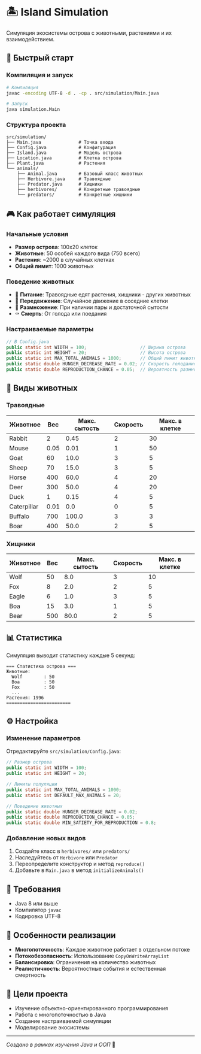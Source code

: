# 🏝️ Island Simulation

Симуляция экосистемы острова с животными, растениями и их взаимодействием.

## 🚀 Быстрый старт

### Компиляция и запуск
```bash
# Компиляция
javac -encoding UTF-8 -d . -cp . src/simulation/Main.java

# Запуск
java simulation.Main
```

### Структура проекта
```
src/simulation/
├── Main.java              # Точка входа
├── Config.java            # Конфигурация
├── Island.java            # Модель острова
├── Location.java          # Клетка острова
├── Plant.java             # Растения
└── animals/
    ├── Animal.java        # Базовый класс животных
    ├── Herbivore.java     # Травоядные
    ├── Predator.java      # Хищники
    ├── herbivores/        # Конкретные травоядные
    └── predators/         # Конкретные хищники
```

## 🎮 Как работает симуляция

### Начальные условия
- **Размер острова**: 100x20 клеток
- **Животные**: 50 особей каждого вида (750 всего)
- **Растения**: ~2000 в случайных клетках
- **Общий лимит**: 1000 животных

### Поведение животных
- 🍃 **Питание**: Травоядные едят растения, хищники - других животных
- 🏃 **Передвижение**: Случайное движение в соседние клетки
- 👶 **Размножение**: При наличии пары и достаточной сытости
- ⚰️ **Смерть**: От голода или поедания

### Настраиваемые параметры
```java
// В Config.java
public static int WIDTH = 100;                    // Ширина острова
public static int HEIGHT = 20;                    // Высота острова
public static int MAX_TOTAL_ANIMALS = 1000;       // Общий лимит животных
public static double HUNGER_DECREASE_RATE = 0.02; // Скорость голодания
public static double REPRODUCTION_CHANCE = 0.05;  // Вероятность размножения
```

## 🐾 Виды животных

### Травоядные
| Животное | Вес | Макс. сытость | Скорость | Макс. в клетке |
|----------|-----|---------------|----------|----------------|
| Rabbit   | 2   | 0.45          | 2        | 30             |
| Mouse    | 0.05| 0.01          | 1        | 50             |
| Goat     | 60  | 10.0          | 3        | 5              |
| Sheep    | 70  | 15.0          | 3        | 5              |
| Horse    | 400 | 60.0          | 4        | 20             |
| Deer     | 300 | 50.0          | 4        | 20             |
| Duck     | 1   | 0.15          | 4        | 5              |
| Caterpillar | 0.01 | 0.0        | 0        | 5              |
| Buffalo  | 700 | 100.0         | 3        | 3              |
| Boar     | 400 | 50.0          | 2        | 5              |

### Хищники
| Животное | Вес | Макс. сытость | Скорость | Макс. в клетке |
|----------|-----|---------------|----------|----------------|
| Wolf     | 50  | 8.0           | 3        | 10             |
| Fox      | 8   | 2.0           | 2        | 5              |
| Eagle    | 6   | 1.0           | 3        | 5              |
| Boa      | 15  | 3.0           | 1        | 5              |
| Bear     | 500 | 80.0          | 2        | 5              |

## 📊 Статистика

Симуляция выводит статистику каждые 5 секунд:
```
=== Статистика острова ===
Животные:
  Wolf        : 50
  Boa         : 50
  Fox         : 50
  ...
Растения: 1996
========================
```

## ⚙️ Настройка

### Изменение параметров
Отредактируйте `src/simulation/Config.java`:

```java
// Размер острова
public static int WIDTH = 100;
public static int HEIGHT = 20;

// Лимиты популяции
public static int MAX_TOTAL_ANIMALS = 1000;
public static int DEFAULT_MAX_ANIMALS = 20;

// Поведение животных
public static double HUNGER_DECREASE_RATE = 0.02;
public static double REPRODUCTION_CHANCE = 0.05;
public static double MIN_SATIETY_FOR_REPRODUCTION = 0.8;
```

### Добавление новых видов
1. Создайте класс в `herbivores/` или `predators/`
2. Наследуйтесь от `Herbivore` или `Predator`
3. Переопределите конструктор и метод `reproduce()`
4. Добавьте в `Main.java` в метод `initializeAnimals()`

## 🔧 Требования
- Java 8 или выше
- Компилятор `javac`
- Кодировка UTF-8

## 📝 Особенности реализации
- **Многопоточность**: Каждое животное работает в отдельном потоке
- **Потокобезопасность**: Использование `CopyOnWriteArrayList`
- **Балансировка**: Ограничения на количество животных
- **Реалистичность**: Вероятностные события и естественная смертность

## 🎯 Цели проекта
- Изучение объектно-ориентированного программирования
- Работа с многопоточностью в Java
- Создание настраиваемой симуляции
- Моделирование экосистемы

---
*Создано в рамках изучения Java и ООП* 🚀
